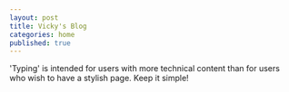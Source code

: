 ```yaml
---
layout: post
title: Vicky's Blog
categories: home
published: true
---
```



'Typing' is intended for users with more technical content than for users who wish to have a stylish page. Keep it simple!